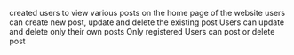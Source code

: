 created users to view various posts on the home page of the website 
users can create new post, update and delete the existing post
Users can update and delete only their own posts
Only registered Users can post or delete post 
